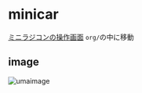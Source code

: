 # minicar
[ミニラジコンの操作画面](https://minicar.ouma3.org/org/index.html)
`org/`の中に移動
## image
![umaimage](https://github.com/user-attachments/assets/9cc7d0af-4d8b-4a7e-8acc-aafc7bb425a4)
